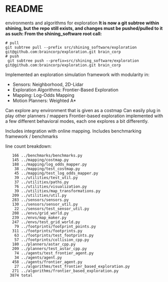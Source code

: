 # README
environments and algorithms for exploration
**It is now a git subtree within shining, but the repo still exists, and changes must be pushed/pulled to it as such: From the shining_software root call:**
```
# pull
git subtree pull --prefix src/shining_software/exploration git@github.com:braincorp/exploration.git brain_corp
# push
 git subtree push --prefix=src/shining_software/exploration git@github.com:braincorp/exploration.git brain_corp
```


Implemented an exploration simulation framework with modularity in:
 - Sensors: Neighborhood, 2D-Lidar
 - Exploration Algorithms: Frontier-Based Exploration
 - Mapping: Log-Odds Mapping
 - Motion Planners: Weighted A*

Can explore any environment that is given as a costmap
Can easily plug in play other planners / mappers
Frontier-based exploration implemented with a few different behavioral modes, each one explores a bit differently.

Includes integration with online mapping.
Includes benchmarking framework / benchmarks

line count breakdown:
```
   166 ../benchmarks/benchmarks.py
   145 ../mapping/costmap.py
   188 ../mapping/log_odds_mapper.py
    38 ../mapping/test_costmap.py
    45 ../mapping/test_log_odds_mapper.py
    39 ../utilities/test_util.py
    37 ../utilities/paths.py
    76 ../utilities/visualization.py
    39 ../utilities/map_transformations.py
   209 ../utilities/util.py
   283 ../sensors/sensors.py
   130 ../sensors/sensor_util.py
    22 ../sensors/test_sensor_util.py
   208 ../envs/grid_world.py
   239 ../envs/map_maker.py
   247 ../envs/test_grid_world.py
    79 ../footprints/footprint_points.py
   311 ../footprints/footprints.py
    63 ../footprints/test_footprints.py
    57 ../footprints/collision_cpp.py
   180 ../planners/astar_cpp.py
   209 ../planners/test_astar_cpp.py
    74 ../agents/test_frontier_agent.py
    34 ../agents/agent.py
   458 ../agents/frontier_agent.py
    27 ../algorithms/test_frontier_based_exploration.py
   271 ../algorithms/frontier_based_exploration.py
  3874 total
```
